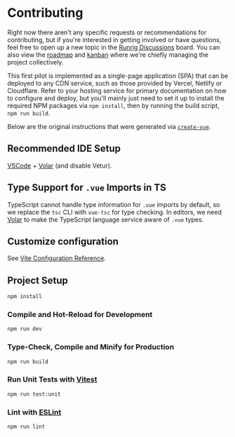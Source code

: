 
# Contributing
Right now there aren't any specific requests or recommendations for
contributing, but if you're interested in getting involved or have questions,
feel free to open up a new topic in the [Runrig Discussions] board. You can also
view the [roadmap] and [kanban] where we're chiefly managing the project
collectively.

This first pilot is implemented as a single-page application (SPA) that can be
deployed to any CDN service, such as those provided by Vercel, Netlify or
Cloudflare. Refer to your hosting service for primary documentation on how to
configure and deploy, but you'll mainly just need to set it up to install the
required NPM packages via `npm install`, then by running the build script, `npm
run build`.

Below are the original instructions that were generated via [`create-vue`].

[Runrig Discussions]: https://github.com/orgs/runrig-coop/discussions/
[roadmap]: https://github.com/orgs/runrig-coop/projects/3
[kanban]: https://github.com/orgs/runrig-coop/projects/3/views/3
[`create-vue`]: https://github.com/vuejs/create-vue

## Recommended IDE Setup

[VSCode](https://code.visualstudio.com/) + [Volar](https://marketplace.visualstudio.com/items?itemName=Vue.volar) (and disable Vetur).

## Type Support for `.vue` Imports in TS

TypeScript cannot handle type information for `.vue` imports by default, so we replace the `tsc` CLI with `vue-tsc` for type checking. In editors, we need [Volar](https://marketplace.visualstudio.com/items?itemName=Vue.volar) to make the TypeScript language service aware of `.vue` types.

## Customize configuration

See [Vite Configuration Reference](https://vitejs.dev/config/).

## Project Setup

```sh
npm install
```

### Compile and Hot-Reload for Development

```sh
npm run dev
```

### Type-Check, Compile and Minify for Production

```sh
npm run build
```

### Run Unit Tests with [Vitest](https://vitest.dev/)

```sh
npm run test:unit
```

### Lint with [ESLint](https://eslint.org/)

```sh
npm run lint
```
